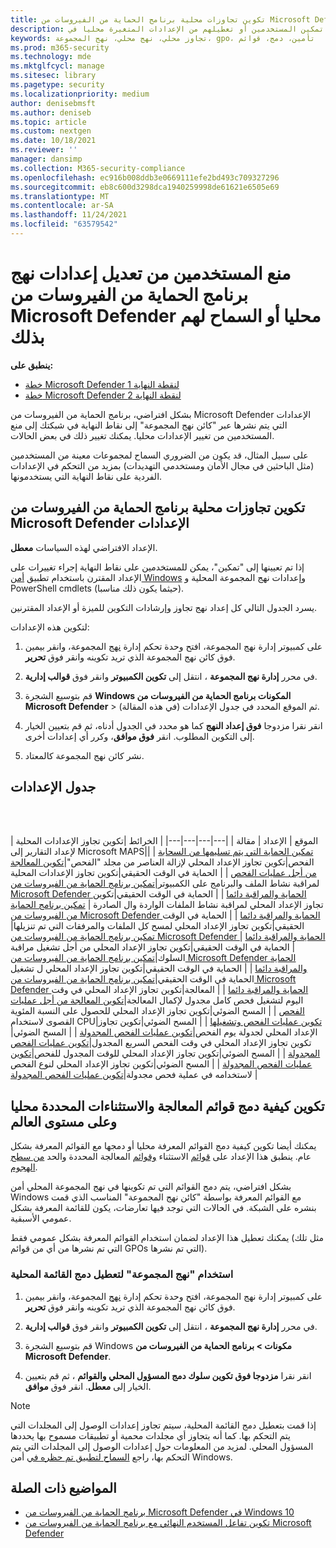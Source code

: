 ```yaml
---
title: تكوين تجاوزات محلية برنامج الحماية من الفيروسات من Microsoft Defender الإعدادات
description: تمكين المستخدمين أو تعطيلهم من الإعدادات المتغيرة محليا في Microsoft Defender AV.
keywords: تجاوز محلي، نهج محلي، نهج المجموعة، gpo، تأمين، دمج، قوائم
ms.prod: m365-security
ms.technology: mde
ms.mktglfcycl: manage
ms.sitesec: library
ms.pagetype: security
ms.localizationpriority: medium
author: denisebmsft
ms.author: deniseb
ms.topic: article
ms.custom: nextgen
ms.date: 10/18/2021
ms.reviewer: ''
manager: dansimp
ms.collection: M365-security-compliance
ms.openlocfilehash: ec916b008ddb3e0669111efe2bd493c709327296
ms.sourcegitcommit: eb8c600d3298dca1940259998de61621e6505e69
ms.translationtype: MT
ms.contentlocale: ar-SA
ms.lasthandoff: 11/24/2021
ms.locfileid: "63579542"
---
```

# <a name="prevent-or-allow-users-to-locally-modify-microsoft-defender-antivirus-policy-settings"></a>منع المستخدمين من تعديل إعدادات نهج برنامج الحماية من الفيروسات من Microsoft Defender محليا أو السماح لهم بذلك


**ينطبق على:**

- [خطة Microsoft Defender لنقطة النهاية 1](https://go.microsoft.com/fwlink/p/?linkid=2154037)
- [خطة Microsoft Defender لنقطة النهاية 2](https://go.microsoft.com/fwlink/p/?linkid=2154037)

بشكل افتراضي، برنامج الحماية من الفيروسات من Microsoft Defender الإعدادات التي يتم نشرها عبر "كائن نهج المجموعة" إلى نقاط النهاية في شبكتك إلى منع المستخدمين من تغيير الإعدادات محليا. يمكنك تغيير ذلك في بعض الحالات.

على سبيل المثال، قد يكون من الضروري السماح لمجموعات معينة من المستخدمين (مثل الباحثين في مجال الأمان ومستخدمي التهديدات) بمزيد من التحكم في الإعدادات الفردية على نقاط النهاية التي يستخدمونها.

## <a name="configure-local-overrides-for-microsoft-defender-antivirus-settings"></a>تكوين تجاوزات محلية برنامج الحماية من الفيروسات من Microsoft Defender الإعدادات

الإعداد الافتراضي لهذه السياسات **معطل**.

إذا تم تعيينها إلى "تمكين"، يمكن للمستخدمين على نقاط النهاية إجراء تغييرات على الإعداد المقترن باستخدام تطبيق [أمن Windows](microsoft-defender-security-center-antivirus.md) وإعدادات نهج المجموعة المحلية و PowerShell cmdlets (حيثما يكون ذلك مناسبا).

يسرد الجدول التالي كل إعداد نهج تجاوز وإرشادات التكوين للميزة أو الإعداد المقترنين.

لتكوين هذه الإعدادات:

1. على كمبيوتر إدارة نهج المجموعة، افتح وحدة تحكم إدارة [نهج](/previous-versions/windows/it-pro/windows-server-2008-R2-and-2008/cc731212(v=ws.11)) المجموعة، وانقر بيمين فوق كائن نهج المجموعة الذي تريد تكوينه وانقر فوق **تحرير**.

2. في محرر **إدارة نهج المجموعة** ، انتقل إلى **تكوين الكمبيوتر** وانقر فوق **قوالب إدارية**.

3. قم بتوسيع الشجرة **Windows المكونات برنامج الحماية من الفيروسات من Microsoft Defender** >  ثم الموقع المحدد في جدول الإعدادات (في  هذه المقالة).

4. انقر نقرا مزدوجا **فوق إعداد النهج** كما هو محدد في الجدول أدناه، ثم قم بتعيين الخيار إلى التكوين المطلوب. انقر **فوق موافق**، وكرر أي إعدادات أخرى.

5. نشر كائن نهج المجموعة كالمعتاد.

## <a name="table-of-settings"></a>جدول الإعدادات

<br/><br/>

| الموقع | الإعداد | مقالة |
|---|---|---|---|
| الخرائط |تكوين تجاوز الإعدادات المحلية لإعداد التقارير إلى Microsoft MAPS|[تمكين الحماية التي يتم تسليمها من السحابة](enable-cloud-protection-microsoft-defender-antivirus.md) |
| الفحص|تكوين تجاوز الإعداد المحلي لإزالة العناصر من مجلد "الفحص"|[تكوين المعالجة من أجل عمليات الفحص](configure-remediation-microsoft-defender-antivirus.md) |
| الحماية في الوقت الحقيقي|تكوين تجاوز الإعدادات المحلية لمراقبة نشاط الملف والبرنامج على الكمبيوتر|[تمكين برنامج الحماية من الفيروسات من Microsoft Defender الحماية والمراقبة دائما](configure-real-time-protection-microsoft-defender-antivirus.md) |
| الحماية في الوقت الحقيقي|تكوين تجاوز الإعداد المحلي لمراقبة نشاط الملفات الواردة وال الصادرة | [تمكين برنامج الحماية من الفيروسات من Microsoft Defender الحماية والمراقبة دائما](configure-real-time-protection-microsoft-defender-antivirus.md) |
| الحماية في الوقت الحقيقي|تكوين تجاوز الإعداد المحلي لمسح كل الملفات والمرفقات التي تم تنزيلها|[تمكين برنامج الحماية من الفيروسات من Microsoft Defender الحماية والمراقبة دائما](configure-real-time-protection-microsoft-defender-antivirus.md) |
| الحماية في الوقت الحقيقي|تكوين تجاوز الإعداد المحلي من أجل تشغيل مراقبة السلوك|[تمكين برنامج الحماية من الفيروسات من Microsoft Defender الحماية والمراقبة دائما](configure-real-time-protection-microsoft-defender-antivirus.md) |
| الحماية في الوقت الحقيقي|تكوين تجاوز الإعداد المحلي ل تشغيل الحماية في الوقت الحقيقي|[تمكين برنامج الحماية من الفيروسات من Microsoft Defender الحماية والمراقبة دائما](configure-real-time-protection-microsoft-defender-antivirus.md) |
| المعالجة|تكوين تجاوز الإعداد المحلي في وقت اليوم لتشغيل فحص كامل مجدول لإكمال المعالجة|[تكوين المعالجة من أجل عمليات الفحص](configure-remediation-microsoft-defender-antivirus.md) |
| المسح الضوئي|تكوين تجاوز الإعداد المحلي للحصول على النسبة المئوية القصوى لاستخدام CPU|[تكوين عمليات الفحص وتشغيلها](run-scan-microsoft-defender-antivirus.md) |
| المسح الضوئي|تكوين تجاوز الإعداد المحلي لجدولة يوم الفحص|[تكوين عمليات الفحص المجدولة](scheduled-catch-up-scans-microsoft-defender-antivirus.md) |
| المسح الضوئي|تكوين تجاوز الإعداد المحلي في وقت الفحص السريع المجدول|[تكوين عمليات الفحص المجدولة](scheduled-catch-up-scans-microsoft-defender-antivirus.md) |
| المسح الضوئي|تكوين تجاوز الإعداد المحلي للوقت المجدول للفحص|[تكوين عمليات الفحص المجدولة](scheduled-catch-up-scans-microsoft-defender-antivirus.md) |
| المسح الضوئي|تكوين تجاوز الإعداد المحلي لنوع الفحص لاستخدامه في عملية فحص مجدولة|[تكوين عمليات الفحص المجدولة](scheduled-catch-up-scans-microsoft-defender-antivirus.md) |

<a id="merge-lists"></a>

## <a name="configure-how-locally-and-globally-defined-threat-remediation-and-exclusions-lists-are-merged"></a>تكوين كيفية دمج قوائم المعالجة والاستثناءات المحددة محليا وعلى مستوى العالم

يمكنك أيضا تكوين كيفية دمج القوائم المعرفة محليا أو دمجها مع القوائم المعرفة بشكل عام. ينطبق هذا الإعداد على [قوائم](configure-exclusions-microsoft-defender-antivirus.md) الاستثناء [وقوائم](configure-remediation-microsoft-defender-antivirus.md) المعالجة المحددة والحد [من سطح الهجوم](/windows/security/threat-protection/microsoft-defender-atp/attack-surface-reduction).

بشكل افتراضي، يتم دمج القوائم التي تم تكوينها في نهج المجموعة المحلي أمن Windows مع القوائم المعرفة بواسطة "كائن نهج المجموعة" المناسب الذي قمت بنشره على الشبكة. في الحالات التي توجد فيها تعارضات، يكون للقائمة المعرفة بشكل عمومي الأسبقية.

يمكنك تعطيل هذا الإعداد لضمان استخدام القوائم المعرفة بشكل عمومي فقط (مثل تلك التي تم نشرها من أي من قوائم GPOs التي تم نشرها).

### <a name="use-group-policy-to-disable-local-list-merging"></a>استخدام "نهج المجموعة" لتعطيل دمج القائمة المحلية

1. على كمبيوتر إدارة نهج المجموعة، افتح وحدة تحكم إدارة [نهج](/previous-versions/windows/it-pro/windows-server-2008-R2-and-2008/cc731212(v=ws.11)) المجموعة، وانقر بيمين فوق كائن نهج المجموعة الذي تريد تكوينه وانقر فوق **تحرير**.

2. في محرر **إدارة نهج المجموعة** ، انتقل إلى **تكوين الكمبيوتر** وانقر فوق **قوالب إدارية**.

3. قم بتوسيع الشجرة Windows **مكونات > برنامج الحماية من الفيروسات من Microsoft Defender**.

4. انقر نقرا **مزدوجا فوق تكوين سلوك دمج المسؤول المحلي والقوائم** ، ثم قم بتعيين الخيار إلى **معطل**. انقر فوق **موافق**.

> [!NOTE]
> إذا قمت بتعطيل دمج القائمة المحلية، سيتم تجاوز إعدادات الوصول إلى المجلدات التي يتم التحكم بها. كما أنه يتجاوز أي مجلدات محمية أو تطبيقات مسموح بها يحددها المسؤول المحلي. لمزيد من المعلومات حول إعدادات الوصول إلى المجلدات التي يتم التحكم بها، راجع [السماح لتطبيق تم حظره في](https://support.microsoft.com/help/4046851/windows-10-allow-blocked-app-windows-security) أمن Windows.

## <a name="related-topics"></a>المواضيع ذات الصلة

- [برنامج الحماية من الفيروسات من Microsoft Defender في Windows 10](microsoft-defender-antivirus-in-windows-10.md)
- [تكوين تفاعل المستخدم النهائي مع برنامج الحماية من الفيروسات من Microsoft Defender](configure-end-user-interaction-microsoft-defender-antivirus.md)
